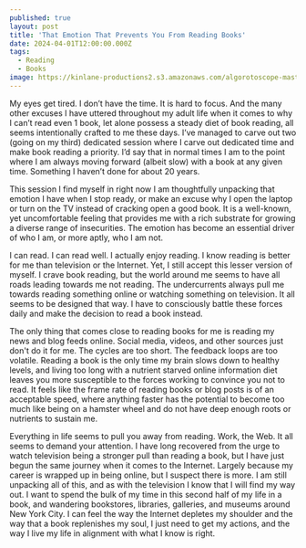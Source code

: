 ```yaml
---
published: true
layout: post
title: 'That Emotion That Prevents You From Reading Books'
date: 2024-04-01T12:00:00.000Z
tags:
  - Reading
  - Books
image: https://kinlane-productions2.s3.amazonaws.com/algorotoscope-master/america-immigration_dumping-ground-old-bearded-man-thinking.jpeg
---
```

My eyes get tired. I don’t have the time. It is hard to focus. And the many other excuses I have uttered throughout my adult life when it comes to why I can’t read even 1 book, let alone possess a steady diet of book reading, all seems intentionally crafted to me these days. I’ve managed to carve out two (going on my third) dedicated session where I carve out dedicated time and make book reading a priority. I’d say that in normal times I am to the point where I am always moving forward (albeit slow) with a book at any given time. Something I haven’t done for about 20 years. 

This session I find myself in right now I am thoughtfully unpacking that emotion I have when I stop ready, or make an excuse why I open the laptop or turn on the TV instead of cracking open a good book. It is a well-known, yet uncomfortable feeling that provides me with a rich substrate for growing a diverse range of insecurities. The emotion has become an essential driver of who I am, or more aptly, who I am not.

I can read. I can read well. I actually enjoy reading. I know reading is better for me than television or the Internet. Yet, I still accept this lesser version of myself. I crave book reading, but the world around me seems to have all roads leading towards me not reading. The undercurrents always pull me towards reading something online or watching something on television. It all seems to be designed that way. I have to consciously battle these forces daily and make the decision to read a book instead.

The only thing that comes close to reading books for me is reading my news and blog feeds online. Social media, videos, and other sources just don't do it for me. The cycles are too short. The feedback loops are too volatile. Reading a book is the only time my brain slows down to healthy levels, and living too long with a nutrient starved online information diet leaves you more susceptible to the forces working to convince you not to read. It feels like the frame rate of reading books or blog posts is of an acceptable speed, where anything faster has the potential to become too much like being on a hamster wheel and do not have deep enough roots or nutrients to sustain me. 

Everything in life seems to pull you away from reading. Work, the Web. It all seems to demand your attention. I have long recovered from the urge to watch television being a stronger pull than reading a book, but I have just begun the same journey when it comes to the Internet. Largely because my career is wrapped up in being online, but I suspect there is more. I am still unpacking all of this, and as with the television I know that I will find my way out. I want to spend the bulk of my time in this second half of my life in a book, and wandering bookstores, libraries, galleries, and museums around New York City. I can feel the way the Internet depletes my shoulder and the way that a book replenishes my soul, I just need to get my actions, and the way I live my life in alignment with what I know is right.